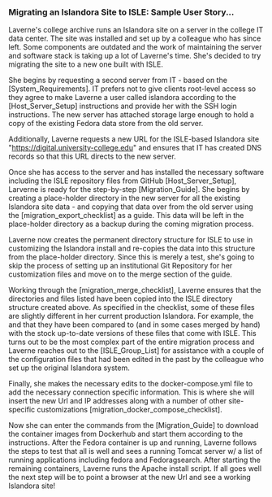 <!--- PAGE_TITLE --->

### Migrating an Islandora Site to ISLE: Sample User Story...

Laverne's college archive runs an Islandora site on a server in the college IT data center. The site was installed and set up by a colleague who has since left. Some components are outdated and the work of maintaining the server and software stack is taking up a lot of Laverne's time. She's decided to try migrating the site to a new one built with ISLE.

She begins by requesting a second server from IT - based on the [System_Requirements]. IT prefers not to give clients root-level access so they agree to make Laverne a user called islandora according to the [Host_Server_Setup] instructions and provide her with the SSH login instructions. The new server has attached storage large enough to hold a copy of the existing Fedora data store from the old server.

Additionally, Laverne requests a new URL for the ISLE-based Islandora site "https://digital.university-college.edu" and ensures that IT has created DNS records so that this URL directs to the new server.

Once she has access to the server and has installed the necessary software including the ISLE repository files from GitHub [Host_Server_Setup], Larverne is ready for the step-by-step [Migration_Guide]. She begins by creating a place-holder directory in the new server for all the existing Islandora site data - and copying that data over from the old server using the [migration_export_checklist] as a guide. This data will be left in the place-holder directory as a backup during the coming migration process.

Laverne now creates the permanent directory structure for ISLE to use in customizing the Islandora install and re-copies the data into this structure from the place-holder directory. Since this is merely a test, she's going to skip the process of setting up an institutional Git Repository for her customization files and move on to the merge section of the guide.

Working through the [migration_merge_checklist], Laverne ensures that the directories and files listed have been copied into the ISLE directory structure created above. As specified in the checklist, some of these files are slightly different in her current production Islandora. For example, the  and that they have been compared to (and in some cases merged by hand) with the stock up-to-date versions of these files that come with ISLE. This turns out to be the most complex part of the entire migration process and Laverne reaches out to the [ISLE_Group_List] for assistance with a couple of the configuration files that had been edited in the past by the colleague who set up the original Islandora system.

Finally, she makes the necessary edits to the docker-compose.yml file to add the necessary connection specific information. This is where she will insert the new Url and IP addresses along with a number of other site-specific customizations [migration_docker_compose_checklist].

Now she can enter the commands from the [Migration_Guide] to download the container images from Dockerhub and start them according to the instructions. After the Fedora container is up and running, Laverne follows the steps to test that all is well and sees a running Tomcat server w/ a list of running applications including fedora and Fedoragsearch. After starting the remaining containers, Laverne runs the Apache install script. If all goes well the next step will be to point a browser at the new Url and see a working Islandora site!
